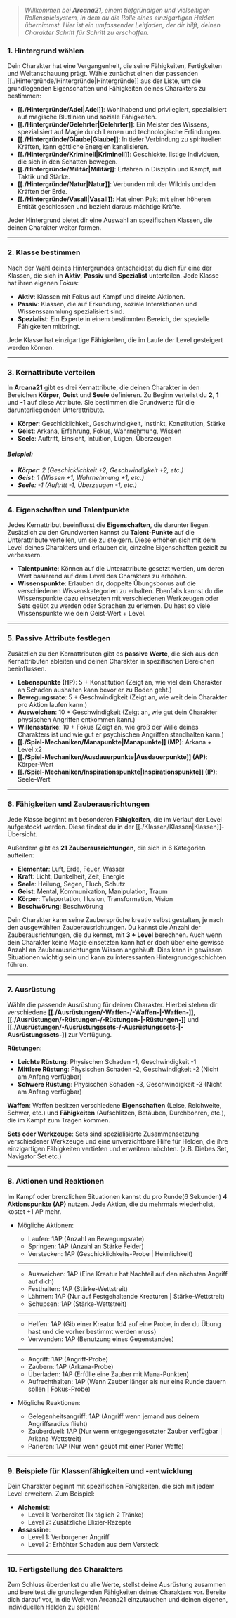 > *Willkommen bei **Arcana21**, einem tiefgründigen und vielseitigen Rollenspielsystem, in dem du die Rolle eines einzigartigen Helden übernimmst. Hier ist ein umfassender Leitfaden, der dir hilft, deinen Charakter Schritt für Schritt zu erschaffen.*  
  
### 1. **Hintergrund wählen**  
  
Dein Charakter hat eine Vergangenheit, die seine Fähigkeiten, Fertigkeiten und Weltanschauung prägt. Wähle zunächst einen der passenden [[./Hintergründe/Hintergründe|Hintergründe]] aus der Liste, um die grundlegenden Eigenschaften und Fähigkeiten deines Charakters zu bestimmen:  
  
- **[[./Hintergründe/Adel|Adel]]**: Wohlhabend und privilegiert, spezialisiert auf magische Blutlinien und soziale Fähigkeiten.  
- **[[./Hintergründe/Gelehrter|Gelehrter]]**: Ein Meister des Wissens, spezialisiert auf Magie durch Lernen und technologische Erfindungen.  
- **[[./Hintergründe/Glaube|Glaube]]**: In tiefer Verbindung zu spirituellen Kräften, kann göttliche Energien kanalisieren.  
- **[[./Hintergründe/Kriminell|Kriminell]]**: Geschickte, listige Individuen, die sich in den Schatten bewegen.  
- **[[./Hintergründe/Militär|Militär]]**: Erfahren in Disziplin und Kampf, mit Taktik und Stärke.  
- **[[./Hintergründe/Natur|Natur]]**: Verbunden mit der Wildnis und den Kräften der Erde.  
- **[[./Hintergründe/Vasall|Vasall]]**: Hat einen Pakt mit einer höheren Entität geschlossen und bezieht daraus mächtige Kräfte.  
  
Jeder Hintergrund bietet dir eine Auswahl an spezifischen Klassen, die deinen Charakter weiter formen.  
  
---  
  
### 2. **Klasse bestimmen**  
  
Nach der Wahl deines Hintergrundes entscheidest du dich für eine der Klassen, die sich in **Aktiv**, **Passiv** und **Spezialist** unterteilen. Jede Klasse hat ihren eigenen Fokus:  
  
- **Aktiv**: Klassen mit Fokus auf Kampf und direkte Aktionen.  
- **Passiv**: Klassen, die auf Erkundung, soziale Interaktionen und Wissenssammlung spezialisiert sind.  
- **Spezialist**: Ein Experte in einem bestimmten Bereich, der spezielle Fähigkeiten mitbringt.  
  
Jede Klasse hat einzigartige Fähigkeiten, die im Laufe der Level gesteigert werden können.  
  
---  
  
### 3. **Kernattribute verteilen**  
  
In **Arcana21** gibt es drei Kernattribute, die deinen Charakter in den Bereichen **Körper**, **Geist** und **Seele** definieren. Zu Beginn verteilst du **2**, **1** und **-1** auf diese Attribute. Sie bestimmen die Grundwerte für die darunterliegenden Unterattribute.  
  
- **Körper**: Geschicklichkeit, Geschwindigkeit, Instinkt, Konstitution, Stärke  
- **Geist**: Arkana, Erfahrung, Fokus, Wahrnehmung, Wissen  
- **Seele**: Auftritt, Einsicht, Intuition, Lügen, Überzeugen  
  
#### *Beispiel:*  
  
- ***Körper**: 2 (Geschicklichkeit +2, Geschwindigkeit +2, etc.)*  
- ***Geist**: 1 (Wissen +1, Wahrnehmung +1, etc.)*  
- ***Seele**: -1 (Auftritt -1, Überzeugen -1, etc.)*  
  
---  
  
### 4. **Eigenschaften und Talentpunkte**  
  
Jedes Kernattribut beeinflusst die **Eigenschaften**, die darunter liegen. Zusätzlich zu den Grundwerten kannst du **Talent-Punkte** auf die Unterattribute verteilen, um sie zu steigern. Diese erhöhen sich mit dem Level deines Charakters und erlauben dir, einzelne Eigenschaften gezielt zu verbessern.  
  
- **Talentpunkte**: Können auf die Unterattribute gesetzt werden, um deren Wert basierend auf dem Level des Charakters zu erhöhen.  
- **Wissenspunkte**: Erlauben dir, doppelte Übungsbonus auf die verschiedenen Wissenskategorien zu erhalten. Ebenfalls kannst du die Wissenspunkte dazu einsetzten mit verschiedenen Werkzeugen oder Sets geübt zu werden oder Sprachen zu erlernen. Du hast so viele Wissenspunkte wie dein Geist-Wert + Level.  
  
---  
  
### 5. **Passive Attribute festlegen**  
  
Zusätzlich zu den Kernattributen gibt es **passive Werte**, die sich aus den Kernattributen ableiten und deinen Charakter in spezifischen Bereichen beeinflussen.  
  
- **Lebenspunkte (HP)**: 5 + Konstitution (Zeigt an, wie viel dein Charakter an Schaden aushalten kann bevor er zu Boden geht.)  
- **Bewegungsrate**: 5 + Geschwindigkeit (Zeigt an, wie weit dein Charakter pro Aktion laufen kann.)  
- **Ausweichen**: 10 + Geschwindigkeit (Zeigt an, wie gut dein Charakter physischen Angriffen entkommen kann.)  
- **Willensstärke**: 10 + Fokus (Zeigt an, wie groß der Wille deines Charakters ist und wie gut er psychischen Angriffen standhalten kann.)  
- **[[./Spiel-Mechaniken/Manapunkte|Manapunkte]] (MP)**: Arkana + Level x2  
- **[[./Spiel-Mechaniken/Ausdauerpunkte|Ausdauerpunkte]] (AP)**: Körper-Wert  
- **[[./Spiel-Mechaniken/Inspirationspunkte|Inspirationspunkte]] (IP)**: Seele-Wert  
  
---  
  
### 6. **Fähigkeiten und Zauberausrichtungen**  
  
Jede Klasse beginnt mit besonderen **Fähigkeiten**, die im Verlauf der Level aufgestockt werden. Diese findest du in der [[./Klassen/Klassen|Klassen]]-Übersicht.  
  
Außerdem gibt es **21 Zauberausrichtungen**, die sich in 6 Kategorien aufteilen:  
  
- **Elementar**: Luft, Erde, Feuer, Wasser  
- **Kraft**: Licht, Dunkelheit, Zeit, Energie  
- **Seele**: Heilung, Segen, Fluch, Schutz  
- **Geist**: Mental, Kommunikation, Manipulation, Traum  
- **Körper**: Teleportation, Illusion, Transformation, Vision  
- **Beschwörung**: Beschwörung  
  
Dein Charakter kann seine Zaubersprüche kreativ selbst gestalten, je nach den ausgewählten Zauberausrichtungen. Du kannst die Anzahl der Zauberausrichtungen, die du kennst, mit **3 + Level** berechnen. Auch wenn dein Charakter keine Magie einsetzten kann hat er doch über eine gewisse Anzahl an Zauberausrichtungen Wissen angehäuft. Dies kann in gewissen Situationen wichtig sein und kann zu interessanten Hintergrundgeschichten führen.   
  
---  
  
### 7. **Ausrüstung**  
  
Wähle die passende Ausrüstung für deinen Charakter. Hierbei stehen dir verschiedene **[[./Ausrüstungen/-Waffen-/-Waffen-|-Waffen-]]**, **[[./Ausrüstungen/-Rüstungen-/-Rüstungen-|-Rüstungen-]]** und **[[./Ausrüstungen/-Ausrüstungssets-/-Ausrüstungssets-|-Ausrüstungssets-]]** zur Verfügung.  
  
**Rüstungen**:  
  
- **Leichte Rüstung**: Physischen Schaden -1, Geschwindigkeit -1  
- **Mittlere Rüstung**: Physischen Schaden -2, Geschwindigkeit -2 (Nicht am Anfang verfügbar)  
- **Schwere Rüstung**: Physischen Schaden -3, Geschwindigkeit -3 (Nicht am Anfang verfügbar)  
  
**Waffen**: Waffen besitzen verschiedene **Eigenschaften** (Leise, Reichweite, Schwer, etc.) und **Fähigkeiten** (Aufschlitzen, Betäuben, Durchbohren, etc.), die im Kampf zum Tragen kommen.  
  
**Sets oder Werkzeuge**: Sets sind spezialisierte Zusammensetzung verschiedener Werkzeuge und eine unverzichtbare Hilfe für Helden, die ihre einzigartigen Fähigkeiten vertiefen und erweitern möchten. (z.B. Diebes Set, Navigator Set etc.)  
  
---  
  
### 8. **Aktionen und Reaktionen**  
  
Im Kampf oder brenzlichen Situationen kannst du pro Runde(6 Sekunden) **4 Aktionspunkte (AP)** nutzen. Jede Aktion, die du mehrmals wiederholst, kostet +1 AP mehr.  
  
- Mögliche Aktionen:  
	- Laufen: 1AP               (Anzahl an Bewegungsrate)  
	- Springen: 1AP            (Anzahl an Stärke Felder)  
	- Verstecken: 1AP        (Geschicklichkeits-Probe | Heimlichkeit)  
	--------------------------------------------  
	- Ausweichen: 1AP      (Eine Kreatur hat Nachteil auf den nächsten Angriff auf dich)  
	- Festhalten: 1AP         (Stärke-Wettstreit)  
	- Lähmen: 1AP             (Nur auf Festgehaltende Kreaturen | Stärke-Wettstreit)  
	- Schupsen: 1AP          (Stärke-Wettstreit)  
	--------------------------------------------  
	- Helfen: 1AP                (Gib einer Kreatur 1d4 auf eine Probe, in der du Übung hast und die vorher bestimmt werden muss)  
	- Verwenden: 1AP        (Benutzung eines Gegenstandes)  
	--------------------------------------------  
	- Angriff: 1AP                (Angriff-Probe)  
	- Zaubern: 1AP              (Arkana-Probe)  
	- Überladen: 1AP          (Erfülle eine Zauber mit Mana-Punkten)  
	- Aufrechthalten: 1AP   (Wenn Zauber länger als nur eine Runde dauern sollen | Fokus-Probe)  
  
- Mögliche Reaktionen:  
	- Gelegenheitsangriff:   1AP (Angriff wenn jemand aus deinem Angriffsradius flieht)  
	- Zauberduell: 1AP        (Nur wenn entgegengesetzter Zauber verfügbar | Arkana-Wettstreit)  
	- Parieren: 1AP              (Nur wenn geübt mit einer Parier Waffe)  
  
---  
  
### 9. **Beispiele für Klassenfähigkeiten und -entwicklung**  
  
Dein Charakter beginnt mit spezifischen Fähigkeiten, die sich mit jedem Level erweitern. Zum Beispiel:  
  
- **Alchemist**:  
    - Level 1: Vorbereitet (1x täglich 2 Tränke)  
    - Level 2: Zusätzliche Elixier-Rezepte  
- **Assassine**:  
    - Level 1: Verborgener Angriff  
    - Level 2: Erhöhter Schaden aus dem Versteck  
  
---  
  
### 10. **Fertigstellung des Charakters**  
  
Zum Schluss überdenkst du alle Werte, stellst deine Ausrüstung zusammen und bereitest die grundlegenden Fähigkeiten deines Charakters vor. Bereite dich darauf vor, in die Welt von Arcana21 einzutauchen und deinen eigenen, individuellen Helden zu spielen!